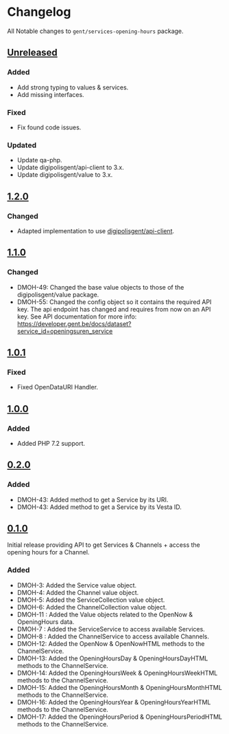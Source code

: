 # Changelog

All Notable changes to `gent/services-opening-hours` package.

## [Unreleased]

### Added

- Add strong typing to values & services.
- Add missing interfaces.

### Fixed

- Fix found code issues.

### Updated

- Update qa-php.
- Update digipolisgent/api-client to 3.x.
- Update digipolisgent/value to 3.x.

## [1.2.0]

### Changed

* Adapted implementation to use
  [digipolisgent/api-client](https://github.com/digipolisgent/php_package_dg-api-client).

## [1.1.0]

### Changed

* DMOH-49: Changed the base value objects to those of the digipolisgent/value
  package.
* DMOH-55: Changed the config object so it contains the required API key.
  The api endpoint has changed and requires from now on an API key.
  See API documentation for more info:
  https://developer.gent.be/docs/dataset?service_id=openingsuren_service

## [1.0.1]

### Fixed

* Fixed OpenDataURI Handler.

## [1.0.0]

### Added

* Added PHP 7.2 support.

## [0.2.0]

### Added

* DMOH-43: Added method to get a Service by its URI.
* DMOH-43: Added method to get a Service by its Vesta ID.

## [0.1.0]

Initial release providing API to get Services & Channels + access the opening
hours for a Channel.

### Added

* DMOH-3: Added the Service value object.
* DMOH-4: Added the Channel value object.
* DMOH-5: Added the ServiceCollection value object.
* DMOH-6: Added the ChannelCollection value object.
* DMOH-11 : Added the Value objects related to the OpenNow & OpeningHours data.
* DMOH-7 : Added the ServiceService to access available Services.
* DMOH-8 : Added the ChannelService to access available Channels.
* DMOH-12: Added the OpenNow & OpenNowHTML methods to the ChannelService.
* DMOH-13: Added the OpeningHoursDay & OpeningHoursDayHTML methods to the
  ChannelService.
* DMOH-14: Added the OpeningHoursWeek & OpeningHoursWeekHTML methods to the
  ChannelService.
* DMOH-15: Added the OpeningHoursMonth & OpeningHoursMonthHTML methods to the
  ChannelService.
* DMOH-16: Added the OpeningHoursYear & OpeningHoursYearHTML methods to the
  ChannelService.
* DMOH-17: Added the OpeningHoursPeriod & OpeningHoursPeriodHTML methods to the
  ChannelService.

[Unreleased]: https://github.com/StadGent/php_package_services-opening-hours/compare/master...develop
[1.2.0]: https://github.com/StadGent/php_package_services-opening-hours/compare/1.1.0...1.2.0
[1.1.0]: https://github.com/StadGent/php_package_services-opening-hours/compare/1.0.1...1.1.0
[1.0.1]: https://github.com/StadGent/php_package_services-opening-hours/compare/1.0.0...1.0.1
[1.0.0]: https://github.com/StadGent/php_package_services-opening-hours/compare/0.2.0...1.0.0
[0.2.0]: https://github.com/StadGent/php_package_services-opening-hours/compare/0.1.0...0.2.0
[0.1.0]: https://github.com/StadGent/php_package_services-opening-hours/releases/tag/0.1.0
